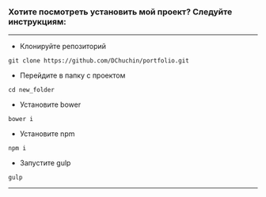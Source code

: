 ### Хотите посмотреть установить мой проект? Следуйте инструкциям:
***
+ Клонируйте репозиторий
```  
git clone https://github.com/DChuchin/portfolio.git
```
+ Перейдите в папку с прoектом
```
cd new_folder
```
+ Установите bower
```
bower i
```
+ Установите npm
```
npm i
```
+ Запустите gulp
```
gulp
```
***
